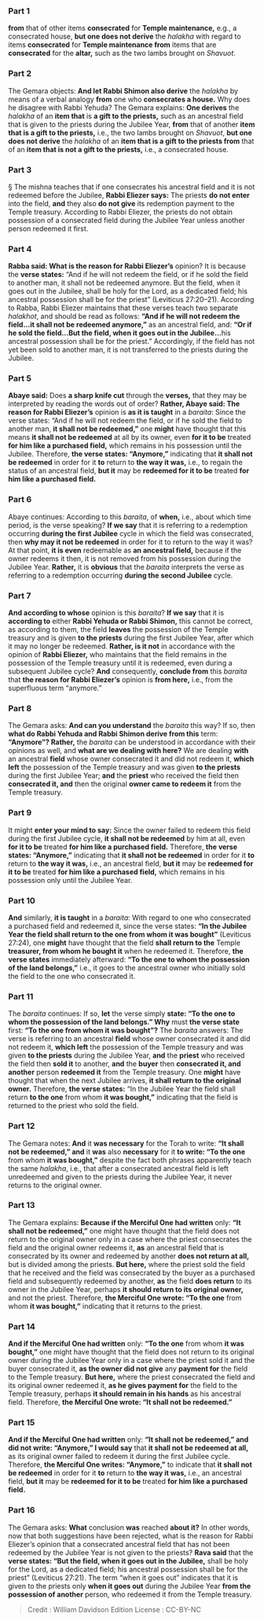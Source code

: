 
### Part 1
<b>from</b> that of other items <b>consecrated</b> for <b>Temple maintenance,</b> e.g., a consecrated house, <b>but one does not derive</b> the <i>halakha</i> with regard to items <b>consecrated</b> for <b>Temple maintenance from</b> items that are <b>consecrated</b> for the <b>altar,</b> such as the two lambs brought on <i>Shavuot</i>.

### Part 2
The Gemara objects: <b>And let Rabbi Shimon also derive</b> the <i>halakha</i> by means of a verbal analogy <b>from</b> one who <b>consecrates a house.</b> Why does he disagree with Rabbi Yehuda? The Gemara explains: <b>One derives</b> the <i>halakha</i> of an <b>item that</b> is <b>a gift to the priests,</b> such as an ancestral field that is given to the priests during the Jubilee Year, <b>from</b> that of another <b>item that is a gift to the priests,</b> i.e., the two lambs brought on <i>Shavuot</i>, <b>but one does not derive</b> the <i>halakha</i> of an <b>item that is a gift to the priests from</b> that of an <b>item that is not a gift to the priests,</b> i.e., a consecrated house.

### Part 3
§ The mishna teaches that if one consecrates his ancestral field and it is not redeemed before the Jubilee, <b>Rabbi Eliezer says:</b> The priests <b>do not enter</b> into the field, <b>and</b> they also <b>do not give</b> its redemption payment to the Temple treasury. According to Rabbi Eliezer, the priests do not obtain possession of a consecrated field during the Jubilee Year unless another person redeemed it first.

### Part 4
<b>Rabba said: What is the reason for Rabbi Eliezer’s</b> opinion? It is because the <b>verse states:</b> “And if he will not redeem the field, or if he sold the field to another man, it shall not be redeemed anymore. But the field, when it goes out in the Jubilee, shall be holy for the Lord, as a dedicated field; his ancestral possession shall be for the priest” (Leviticus 27:20–21). According to Rabba, Rabbi Eliezer maintains that these verses teach two separate <i>halakhot</i>, and should be read as follows: <b>“And if he will not redeem the field…it shall not be redeemed anymore,”</b> as an ancestral field, and: <b>“Or if he sold the field…But the field, when it goes out in the Jubilee…</b>his ancestral possession shall be for the priest.” Accordingly, if the field has not yet been sold to another man, it is not transferred to the priests during the Jubilee.

### Part 5
<b>Abaye said:</b> Does <b>a sharp knife cut</b> through the <b>verses,</b> that they may be interpreted by reading the words out of order? <b>Rather, Abaye said: The reason for Rabbi Eliezer’s</b> opinion is <b>as it is taught</b> in a <i>baraita</i>: Since the verse states: “And if he will not redeem the field, or if he sold the field to another man, <b>it shall not be redeemed,”</b> one <b>might</b> have thought that this means <b>it shall not be redeemed</b> at all by its owner, even <b>for it to be</b> treated <b>for him like a purchased field,</b> which remains in his possession until the Jubilee. Therefore, <b>the verse states: “Anymore,”</b> indicating that <b>it shall not be redeemed</b> in order for it <b>to</b> return to <b>the way it was,</b> i.e., to regain the status of an ancestral field, <b>but it</b> may be <b>redeemed for it to be</b> treated <b>for him like a purchased field.</b>

### Part 6
Abaye continues: According to this <i>baraita</i>, of <b>when,</b> i.e., about which time period, is the verse speaking? <b>If we say</b> that it is referring to a redemption occurring <b>during the first Jubilee</b> cycle in which the field was consecrated, then <b>why may it not be redeemed</b> in order for it to return to the way it was? At that point, <b>it is even</b> redeemable as <b>an ancestral field,</b> because if the owner redeems it then, it is not removed from his possession during the Jubilee Year. <b>Rather,</b> it is <b>obvious</b> that the <i>baraita</i> interprets the verse as referring to a redemption occurring <b>during the second Jubilee</b> cycle.

### Part 7
<b>And according to whose</b> opinion is this <i>baraita</i>? <b>If we say</b> that it is <b>according to</b> either <b>Rabbi Yehuda or Rabbi Shimon,</b> this cannot be correct, as according to them, the field <b>leaves</b> the possession of the Temple treasury and is given <b>to the priests</b> during the first Jubilee Year, after which it may no longer be redeemed. <b>Rather, is it not</b> in accordance with the opinion of <b>Rabbi Eliezer,</b> who maintains that the field remains in the possession of the Temple treasury until it is redeemed, even during a subsequent Jubilee cycle? <b>And</b> consequently, <b>conclude from</b> this <i>baraita</i> that <b>the reason for Rabbi Eliezer’s</b> opinion is <b>from here,</b> i.e., from the superfluous term “anymore.”

### Part 8
The Gemara asks: <b>And can you understand</b> the <i>baraita</i> this way? If so, then <b>what do Rabbi Yehuda and Rabbi Shimon derive from this</b> term: <b>“Anymore”? Rather,</b> the <i>baraita</i> can be understood in accordance with their opinions as well, and <b>what are we dealing with here?</b> We are dealing <b>with</b> an ancestral <b>field</b> whose owner consecrated it and did not redeem it, <b>which left</b> the possession of the Temple treasury and was given <b>to the priests</b> during the first Jubilee Year; <b>and</b> the <b>priest</b> who received the field then <b>consecrated it, and</b> then the original <b>owner came to redeem it</b> from the Temple treasury.

### Part 9
It might <b>enter your mind to say:</b> Since the owner failed to redeem this field during the first Jubilee cycle, <b>it shall not be redeemed</b> by him at all, even <b>for it to be</b> treated <b>for him like a purchased field.</b> Therefore, <b>the verse states: “Anymore,”</b> indicating that <b>it shall not be redeemed</b> in order for it <b>to</b> return to <b>the way it was,</b> i.e., an ancestral field, <b>but it</b> may be <b>redeemed for it to be</b> treated <b>for him like a purchased field,</b> which remains in his possession only until the Jubilee Year.

### Part 10
<b>And</b> similarly, <b>it is taught</b> in a <i>baraita</i>: With regard to one who consecrated a purchased field and redeemed it, since the verse states: <b>“In the Jubilee Year the field shall return to the one from whom it was bought”</b> (Leviticus 27:24), one <b>might</b> have thought that the field <b>shall return to the</b> Temple <b>treasurer, from whom he bought it</b> when he redeemed it. Therefore, <b>the verse states</b> immediately afterward: <b>“To the one to whom the possession of the land belongs,”</b> i.e., it goes to the ancestral owner who initially sold the field to the one who consecrated it.

### Part 11
The <i>baraita</i> continues: If so, <b>let</b> the verse simply <b>state: “To the one to whom the possession of the land belongs.” Why</b> must <b>the verse state</b> first: <b>“To the one from whom it was bought”?</b> The <i>baraita</i> answers: The verse is referring to an ancestral <b>field</b> whose owner consecrated it and did not redeem it, <b>which left</b> the possession of the Temple treasury and was given <b>to the priests</b> during the Jubilee Year, <b>and</b> the <b>priest</b> who received the field then <b>sold it</b> to another, <b>and</b> the <b>buyer</b> then <b>consecrated it, and another</b> person <b>redeemed it</b> from the Temple treasury. One <b>might</b> have thought that when the next Jubilee arrives, <b>it shall return to the original owner.</b> Therefore, <b>the verse states:</b> “In the Jubilee Year the field shall return <b>to the one</b> from whom <b>it was bought,”</b> indicating that the field is returned to the priest who sold the field.

### Part 12
The Gemara notes: <b>And</b> it <b>was necessary</b> for the Torah to write: <b>“It shall not be redeemed,” and</b> it <b>was</b> also <b>necessary</b> for it <b>to write: “To the one</b> from whom <b>it was bought,”</b> despite the fact both phrases apparently teach the same <i>halakha</i>, i.e., that after a consecrated ancestral field is left unredeemed and given to the priests during the Jubilee Year, it never returns to the original owner.

### Part 13
The Gemara explains: <b>Because if the Merciful One had written</b> only: <b>“It shall not be redeemed,”</b> one might have thought that the field does not return to the original owner only in a case where the priest consecrates the field and the original owner redeems it, <b>as</b> an ancestral field that is consecrated by its owner and redeemed by another <b>does not return at all,</b> but is divided among the priests. <b>But here,</b> where the priest sold the field that he received and the field was consecrated by the buyer as a purchased field and subsequently redeemed by another, <b>as</b> the field <b>does return</b> to its owner in the Jubilee Year, perhaps <b>it should return to its original owner,</b> and not the priest. Therefore, <b>the Merciful One wrote: “To the one</b> from whom <b>it was bought,”</b> indicating that it returns to the priest.

### Part 14
<b>And if the Merciful One had written</b> only: <b>“To the one</b> from whom <b>it was bought,”</b> one might have thought that the field does not return to its original owner during the Jubilee Year only in a case where the priest sold it and the buyer consecrated it, <b>as the owner did not give</b> any <b>payment for</b> the field to the Temple treasury. <b>But here,</b> where the priest consecrated the field and its original owner redeemed it, <b>as he gives payment for</b> the field to the Temple treasury, perhaps <b>it should remain in his hands</b> as his ancestral field. Therefore, <b>the Merciful One wrote: “It shall not be redeemed.”</b>

### Part 15
<b>And if the Merciful One had written</b> only: <b>“It shall not be redeemed,” and did not write: “Anymore,” I would say</b> that <b>it shall not be redeemed at all,</b> as its original owner failed to redeem it during the first Jubilee cycle. Therefore, <b>the Merciful One writes: “Anymore,”</b> to indicate that <b>it shall not be redeemed</b> in order for it <b>to</b> return to <b>the way it was,</b> i.e., an ancestral field, <b>but it</b> may be <b>redeemed for it to be</b> treated <b>for him like a purchased field.</b>

### Part 16
The Gemara asks: <b>What</b> conclusion <b>was</b> reached <b>about it?</b> In other words, now that both suggestions have been rejected, what is the reason for Rabbi Eliezer’s opinion that a consecrated ancestral field that has not been redeemed by the Jubilee Year is not given to the priests? <b>Rava said</b> that the <b>verse states: “But the field, when it goes out in the Jubilee,</b> shall be holy for the Lord, as a dedicated field; his ancestral possession shall be for the priest” (Leviticus 27:21). The term “when it goes out” indicates that it is given to the priests only <b>when it goes out</b> during the Jubilee Year <b>from the possession of another</b> person, who redeemed it from the Temple treasury.

>Credit : William Davidson Edition
>License : CC-BY-NC
